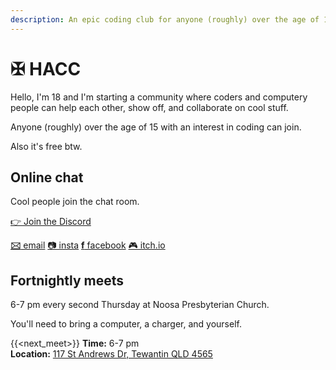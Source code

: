 ```yaml
---
description: An epic coding club for anyone (roughly) over the age of 15 based in the Noosa area.
---
```


# &#10016; HACC

Hello, I'm 18 and I'm starting a community where coders and computery people can help each other, show off, and collaborate on cool stuff.

Anyone (roughly) over the age of 15 with an interest in coding can join.

Also it's free btw.

## Online chat

Cool people join the chat room.

<a href="https://discord.gg/qQy5drZ2QR" class="hl">&#128073; Join the Discord</a>

<div>
<a href="mailto:zac@hacc.party"><b>&#128386;</b> email</a>
<a href="https://instagram.com/hacc_noosa">&#128247; insta</a>
<a href="https://www.facebook.com/profile.php?id=100012621345414"><b>f</b> facebook</a>
<a href="https://haccn.itch.io">&#127918; itch.io</a>
</div>

## Fortnightly meets

6-7 pm every second Thursday at Noosa Presbyterian Church.

You'll need to bring a computer, a charger, and yourself.

{{<next_meet>}}
**Time:** 6-7 pm\
**Location:** [117 St Andrews Dr, Tewantin QLD 4565](https://maps.app.goo.gl/7exVwv6GUnJnDHYNA)

